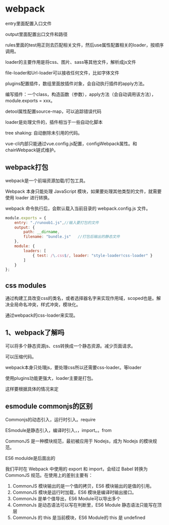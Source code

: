 
# webpack

entry里面配置入口文件

output里面配置出口文件和路径

rules里面的test用正则去匹配相关文件，然后use属性配置相关的loader，按顺序调用。

loader的主要作用是将css、图片、sass等其他文件，解析成js文件

file-loader和Url-loader可以接收任何文件，比如字体文件

plugins配置插件，数组里面放插件对象，会自动执行插件的apply方法。

编写插件：一个class，构造函数（参数），apply方法（会自动调用该方法），module.exports = xxx。

detool属性配置source-map，可以追踪错误代码

loader是处理文件的，插件相当于一些自动化脚本

tree shaking: 自动删除未引用的代码。

vue-cli内部只能通过vue.config.js配置，configWebpack属性。和chainWebpack链式维护。



## webpack打包

webpack是一个前端资源加载/打包工具。

Webpack 本身只能处理 JavaScript 模块，如果要处理其他类型的文件，就需要使用 loader 进行转换。

webpack 命令执行后，会默认载入当前目录的 webpack.config.js 文件。

```javascript
module.exports = {
    entry: "./runoob1.js",//输入要打包的文件
    output: {
        path: __dirname,
        filename: "bundle.js"   //打包后输出的静态文件
    },
    module: {
        loaders: [
            { test: /\.css$/, loader: "style-loader!css-loader" }
        ]
    }
};
```



## css modules

通过构建工具改变css的类名，或者选择器名字来实现作用域，scoped也是。解决全局命名冲突，样式冲突，模块化。

通过webpack的css-loader来实现。


## 1、webpack了解吗

可以将多个静态资源js、css转换成一个静态资源。减少页面请求。

可以压缩代码。

webpack本身只处理js，要处理css所以还需要css-loader。等loader

使用plugins功能更强大，loader主要是打包。

这样要根据具体的情况来定


## esmodule  commonjs的区别

Commonjs的动态引入，运行时引入。require

ESmodule是静态引入，编译时引入，，import。。from

CommonJS 是一种模块规范，最初被应用于 Nodejs，成为 Nodejs 的模块规范。

ES6 modulde是后面出的

我们平时在 Webpack 中使用的 export 和 import，会经过 Babel 转换为 CommonJS 规范。在使用上的差别主要有：

1. CommonJS 模块输出的是一个值的拷贝，ES6 模块输出的是值的引用。
2. CommonJS 模块是运行时加载，ES6 模块是编译时输出接口。
3. CommonJs 是单个值导出，ES6 Module可以导出多个
4. CommonJs 是动态语法可以写在判断里，ES6 Module 静态语法只能写在顶层
5. CommonJs 的 this 是当前模块，ES6 Module的 this 是 undefined

